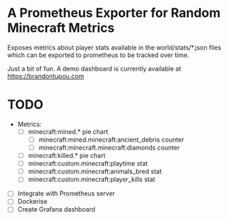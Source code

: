 # A Prometheus Exporter for Random Minecraft Metrics

Exposes metrics about player stats available in the world/stats/*.json files which can be exported to prometheus to be tracked over time.

Just a bit of fun. A demo dashboard is currently available at https://brandontupou.com

# TODO

- Metrics:
    - [ ] minecraft:mined.* pie chart
        - [ ] minecraft:mined.minecraft:ancient_debris counter
        - [ ] minecraft:minecraft.minecraft:diamonds counter
    - [ ] minecraft:killed.* pie chart
    - [ ] minecraft:custom.minecraft:playtime stat
    - [ ] minecraft:custom.minecraft:animals_bred stat
    - [ ] minecraft:custom.minecraft:player_kills stat
- [ ] Integrate with Prometheus server
- [ ] Dockerise
- [ ] Create Grafana dashboard
